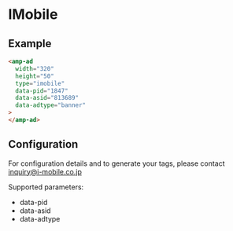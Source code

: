 <!---
Copyright 2015 The AMP HTML Authors. All Rights Reserved.

Licensed under the Apache License, Version 2.0 (the "License");
you may not use this file except in compliance with the License.
You may obtain a copy of the License at

      http://www.apache.org/licenses/LICENSE-2.0

Unless required by applicable law or agreed to in writing, software
distributed under the License is distributed on an "AS-IS" BASIS,
WITHOUT WARRANTIES OR CONDITIONS OF ANY KIND, either express or implied.
See the License for the specific language governing permissions and
limitations under the License.
-->

# IMobile

## Example

```html
<amp-ad 
  width="320"
  height="50"
  type="imobile"
  data-pid="1847"
  data-asid="813689"
  data-adtype="banner"  
>
</amp-ad>
```

## Configuration

For configuration details and to generate your tags, please contact inquiry@i-mobile.co.jp

Supported parameters:

- data-pid
- data-asid
- data-adtype